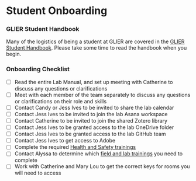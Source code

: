 # Student Onboarding

### GLIER Student Handbook
Many of the logistics of being a student at GLIER are covered in the [GLIER Student Handbook](http://www1.uwindsor.ca/glier/glier-graduate-student-handbook). Please take some time to read the handbook when you begin.

### Onboarding Checklist
- [ ]	Read the entire Lab Manual, and set up meeting with Catherine to discuss any questions or clarifications
- [ ] Meet with each member of the team separately to discuss any questions or clarifications on their role and skills
- [ ]	Contact Candy or Jess Ives to be invited to share the lab calendar
- [ ]	Contact Jess Ives to be invited to join the lab Asana workspace
- [ ]	Contact Catherine to be invited to join the shared Zotero library
- [ ]	Contact Jess Ives to be granted access to the lab OneDrive folder
- [ ]	Contact Jess Ives to be granted access to the lab GitHub team
- [ ] Contact Jess Ives to get access to Adobe
- [ ]	Complete the required [Health and Safety trainings](http://www1.uwindsor.ca/hr/system/files/CTR-FS-Aug%202015.pdf)
- [ ] Contact Alyssa to determine which [field and lab trainings](/Other-resources/Lab-protocols.md) you need to complete
- [ ]	Work with Catherine and Mary Lou to get the correct keys for rooms you will need to access
